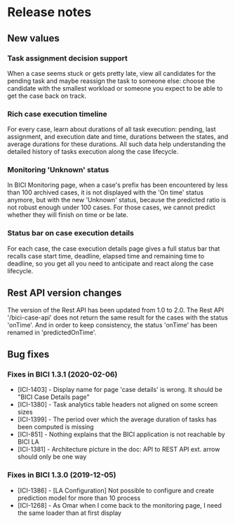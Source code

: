 # Release notes

## New values
### Task assignment decision support 

When a case seems stuck or gets pretty late, view all candidates for the pending task and maybe reassign the task to someone else: choose the candidate with the smallest workload or someone you expect to be able to get the case back on track.


### Rich case execution timeline

For every case, learn about durations of all task execution: pending, last assignment, and execution date and time, durations between the states, and average durations for these durations. All such data help understanding the detailed history of tasks execution along the case lifecycle.

### Monitoring 'Unknown' status

In BICI Monitoring page, when a case's prefix has been encountered by less than 100 archived cases, it is not displayed with the 'On time' status anymore, but with the new 'Unknown' status, because the predicted ratio is not robust enough under 100 cases.
For those cases, we cannot predict whether they will finish on time or be late.

### Status bar on case execution details

For each case, the case execution details page gives a full status bar that recalls case start time, deadline, elapsed time and remaining time to deadline, so you get all you need to anticipate and react along the case lifecycle.


## Rest API version changes

The version of the Rest API has been updated from 1.0 to 2.0.
The Rest API '/bici-case-api' does not return the same result for the cases with the status 'onTime'. And in order to keep consistency, the status 'onTime' has been renamed in 'predictedOnTime'.


## Bug fixes

### Fixes in BICI 1.3.1 (2020-02-06)
* [ICI-1403] - Display name for page 'case details' is wrong. It should be "BICI Case Details page"
* [ICI-1380] - Task analytics table headers not aligned on some screen sizes
* [ICI-1399] - The period over which the average duration of tasks has been computed is missing
* [ICI-851] - Nothing explains that the BICI application is not reachable by BICI LA
* [ICI-1381] - Architecture picture in the doc: API to REST API ext. arrow should only be one way

### Fixes in BICI 1.3.0 (2019-12-05)
* [ICI-1386] - [LA Configuration] Not possible to configure and create prediction model for more than 10 process
* [ICI-1268] - As Omar when I come back to the monitoring page, I need the same loader than at first display
